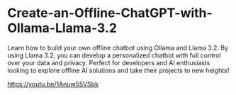 # Create-an-Offline-ChatGPT-with-Ollama-Llama-3.2
Learn how to build your own offline chatbot using Ollama and Llama 3.2. By using Llama 3.2, you can develop a personalized chatbot with full control over your data and privacy. Perfect for developers and AI enthusiasts looking to explore offline AI solutions and take their projects to new heights!


https://youtu.be/1Anuw55VSbk
